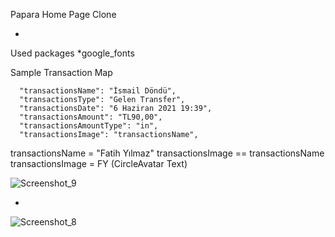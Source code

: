  
Papara Home Page Clone

-

Used packages
*google_fonts

Sample Transaction Map

      "transactionsName": "İsmail Döndü",
      "transactionsType": "Gelen Transfer",
      "transactionsDate": "6 Haziran 2021 19:39",
      "transactionsAmount": "TL90,00",
      "transactionsAmountType": "in",
      "transactionsImage": "transactionsName",
  
  transactionsName = "Fatih Yılmaz"
  transactionsImage == transactionsName 
  transactionsImage = FY (CircleAvatar Text)
  
![Screenshot_9](https://user-images.githubusercontent.com/49169815/121418814-fdb74300-c973-11eb-905d-865c3c07aecf.png)

-


![Screenshot_8](https://user-images.githubusercontent.com/49169815/121418826-00b23380-c974-11eb-9d68-19d0a6235266.png)
